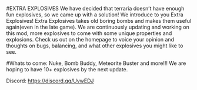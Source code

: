 #EXTRA EXPLOSIVES
We have decided that terraria doesn’t have enough fun explosives, so we came up with a solution! We introduce to you Extra Explosives! Extra Explosives takes old boring bombs and makes them useful again(even in the late game). We are continuously updating and working on this mod, more explosives to come with some unique properties and explosions. Check us out on the homepage to voice your opinion and thoughts on bugs, balancing, and what other explosives you might like to see. 

#Whats to come:
Nuke, Bomb Buddy, Meteorite Buster and more!!!
We are hoping to have 10+ explosives by the next update.



Discord: https://discord.gg/UvwEDJ
